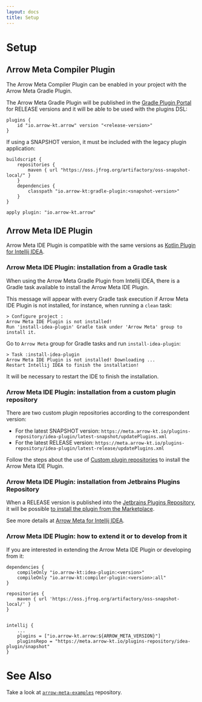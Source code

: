 ```yaml
---
layout: docs
title: Setup
---
```


# Setup

## Λrrow Meta Compiler Plugin

The Arrow Meta Compiler Plugin can be enabled in your project with the Arrow Meta Gradle Plugin.

The Arrow Meta Gradle Plugin will be published in the [Gradle Plugin Portal](https://plugins.gradle.org/plugin/io.arrow-kt.arrow) for RELEASE versions and it will be able to be used with the plugins DSL:

```
plugins {
    id "io.arrow-kt.arrow" version "<release-version>"
}
```

If using a SNAPSHOT version, it must be included with the legacy plugin application:

```
buildscript {
    repositories {
        maven { url "https://oss.jfrog.org/artifactory/oss-snapshot-local/" }
    }
    dependencies {
        classpath "io.arrow-kt:gradle-plugin:<snapshot-version>"
    }
}

apply plugin: "io.arrow-kt.arrow"
```

## Λrrow Meta IDE Plugin

Arrow Meta IDE Plugin is compatible with the same versions as [Kotlin Plugin for Intellij IDEA](https://plugins.jetbrains.com/plugin/6954-kotlin).

### Λrrow Meta IDE Plugin: installation from a Gradle task

When using the Arrow Meta Gradle Plugin from Intellij IDEA, there is a Gradle task available to install the Arrow Meta IDE Plugin.

This message will appear with every Gradle task execution if Arrow Meta IDE Plugin is not installed, for instance, when running a `clean` task:

```
> Configure project :
Arrow Meta IDE Plugin is not installed!
Run 'install-idea-plugin' Gradle task under 'Arrow Meta' group to install it.
```

Go to `Arrow Meta` group for Gradle tasks and run `install-idea-plugin`:

```
> Task :install-idea-plugin
Arrow Meta IDE Plugin is not installed! Downloading ...
Restart Intellij IDEA to finish the installation!
```

It will be necessary to restart the IDE to finish the installation.

### Λrrow Meta IDE Plugin: installation from a custom plugin repository

There are two custom plugin repositories according to the correspondent version:

* For the latest SNAPSHOT version: `https://meta.arrow-kt.io/plugins-repository/idea-plugin/latest-snapshot/updatePlugins.xml`
* For the latest RELEASE version: `https://meta.arrow-kt.io/plugins-repository/idea-plugin/latest-release/updatePlugins.xml`

Follow the steps about the use of [Custom plugin repositories](https://www.jetbrains.com/help/idea/managing-plugins.html#install_plugin_from_repo) to install the Arrow Meta IDE Plugin.

### Λrrow Meta IDE Plugin: installation from Jetbrains Plugins Repository

When a RELEASE version is published into the [Jetbrains Plugins Repository](https://plugins.jetbrains.com), it will be possible [to install the plugin from the Marketplace](https://www.jetbrains.com/help/idea/managing-plugins.html#install_plugin_from_repo).

See more details at [Arrow Meta for Intellij IDEA](https://plugins.jetbrains.com/plugin/14291-arrow-meta).

### Λrrow Meta IDE Plugin: how to extend it or to develop from it

If you are interested in extending the Arrow Meta IDE Plugin or developing from it:

```
dependencies {
    compileOnly "io.arrow-kt:idea-plugin:<version>"
    compileOnly "io.arrow-kt:compiler-plugin:<version>:all"
}

repositories {
    maven { url 'https://oss.jfrog.org/artifactory/oss-snapshot-local/' }
}


intellij {
    ...
    plugins = ["io.arrow-kt.arrow:${ARROW_META_VERSION}"]
    pluginsRepo = "https://meta.arrow-kt.io/plugins-repository/idea-plugin/snapshot" 
}
```

# See Also

Take a look at [`arrow-meta-examples`](https://github.com/arrow-kt/arrow-meta-examples) repository.
